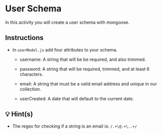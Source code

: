 # User Schema

In this activity you will create a user schema with mongoose.

## Instructions

* In `userModel.js` add four attributes to your schema.

  * username: A string that will be be required, and also trimmed.

  * password: A string that will be required, trimmed, and at least 6 characters.

  * email: A string that must be a valid email address and unique in our collection.

  * userCreated: A date that will default to the current date.

## 💡 Hint(s)

* The regex for checking if a string is an email is: `/.+\@.+\..+/`
